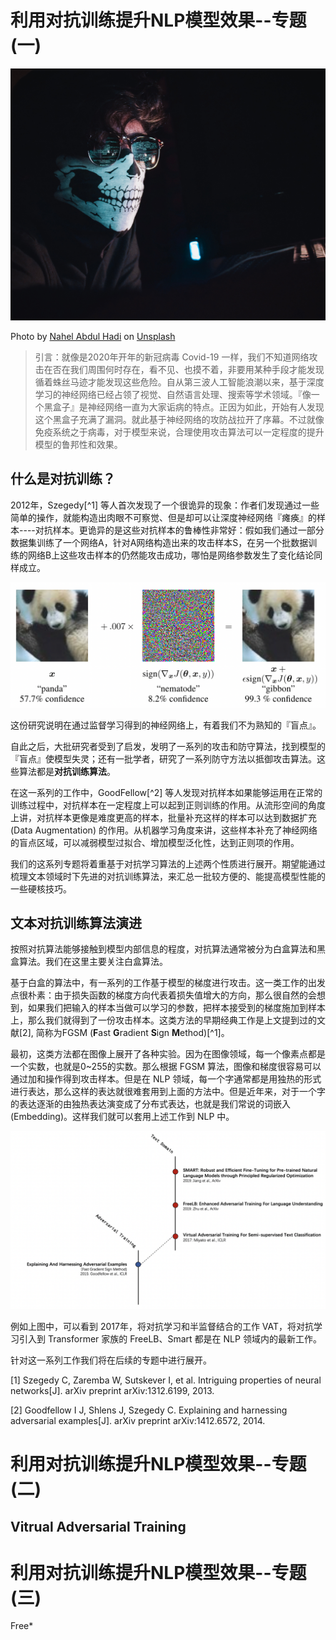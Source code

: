 # 利用对抗训练提升NLP模型效果--专题(一)



![](./nahel-abdul-hadi-flha0KwRrRc-unsplash.jpg)

Photo by [Nahel Abdul Hadi](https://unsplash.com/@nahelabdlhadi?utm_source=unsplash&utm_medium=referral&utm_content=creditCopyText) on [Unsplash](https://unsplash.com/?utm_source=unsplash&utm_medium=referral&utm_content=creditCopyText)



>引言：就像是2020年开年的新冠病毒 Covid-19 一样，我们不知道网络攻击在否在我们周围何时存在，看不见、也摸不着，非要用某种手段才能发现循着蛛丝马迹才能发现这些危险。自从第三波人工智能浪潮以来，基于深度学习的神经网络已经占领了视觉、自然语言处理、搜索等学术领域。『像一个黑盒子』是神经网络一直为大家诟病的特点。正因为如此，开始有人发现这个黑盒子充满了漏洞。就此基于神经网络的攻防战拉开了序幕。不过就像免疫系统之于病毒，对于模型来说，合理使用攻击算法可以一定程度的提升模型的鲁邦性和效果。

## 什么是对抗训练？

2012年，Szegedy[^1] 等人首次发现了一个很诡异的现象：作者们发现通过一些简单的操作，就能构造出肉眼不可察觉、但是却可以让深度神经网络『瘫痪』的样本----对抗样本。更诡异的是这些对抗样本的鲁棒性非常好：假如我们通过一部分数据集训练了一个网络A，针对A网络构造出来的攻击样本S，在另一个批数据训练的网络B上这些攻击样本的仍然能攻击成功，哪怕是网络参数发生了变化结论同样成立。

![图1 受到攻击的大熊猫图片被预测为置信度99.3%的长臂猿](./figure1.png)



这份研究说明在通过监督学习得到的神经网络上，有着我们不为熟知的『盲点』。

自此之后，大批研究者受到了启发，发明了一系列的攻击和防守算法，找到模型的『盲点』使模型失灵；还有一批学者，研究了一系列防守方法以抵御攻击算法。这些算法都是**对抗训练算法**。

在这一系列的工作中，GoodFellow[^2] 等人发现对抗样本如果能够运用在正常的训练过程中，对抗样本在一定程度上可以起到正则训练的作用。从流形空间的角度上讲，对抗样本更像是难度更高的样本，批量补充这样的样本可以达到数据扩充 (Data Augmentation) 的作用。从机器学习角度来讲，这些样本补充了神经网络的盲点区域，可以减弱模型过拟合、增加模型泛化性，达到正则项的作用。

我们的这系列专题将着重基于对抗学习算法的上述两个性质进行展开。期望能通过梳理文本领域时下先进的对抗训练算法，来汇总一批较方便的、能提高模型性能的一些硬核技巧。

## 文本对抗训练算法演进

按照对抗算法能够接触到模型内部信息的程度，对抗算法通常被分为白盒算法和黑盒算法。我们在这里主要关注白盒算法。

基于白盒的算法中，有一系列的工作基于模型的梯度进行攻击。这一类工作的出发点很朴素：由于损失函数的梯度方向代表着损失值增大的方向，那么很自然的会想到，如果我们把输入的样本当做可以学习的参数，把样本接受到的梯度施加到样本上，那么我们就得到了一份攻击样本。这类方法的早期经典工作是上文提到过的文献[2], 简称为FGSM (**F**ast **G**radient **S**ign **M**ethod)[^1]。

最初，这类方法都在图像上展开了各种实验。因为在图像领域，每一个像素点都是一个实数，也就是0~255的实数。那么根据 FGSM 算法，图像和梯度很容易可以通过加和操作得到攻击样本。但是在 NLP 领域，每一个字通常都是用独热的形式进行表达，那么这样的表达就很难套用到上面的方法中。但是近年来，对于一个字的表达逐渐的由独热表达演变成了分布式表达，也就是我们常说的词嵌入 (Embedding)。这样我们就可以套用上述工作到 NLP 中。

![](./timeline.png)

例如上图中，可以看到 2017年，将对抗学习和半监督结合的工作 VAT，将对抗学习引入到 Transformer 家族的 FreeLB、Smart 都是在 NLP 领域内的最新工作。

针对这一系列工作我们将在后续的专题中进行展开。



[1] Szegedy C, Zaremba W, Sutskever I, et al. Intriguing properties of neural networks[J]. arXiv preprint arXiv:1312.6199, 2013.

[2] Goodfellow I J, Shlens J, Szegedy C. Explaining and harnessing adversarial examples[J]. arXiv preprint arXiv:1412.6572, 2014.







# 利用对抗训练提升NLP模型效果--专题(二)

## Vitrual Adversarial Training



# 利用对抗训练提升NLP模型效果--专题(三)

Free*